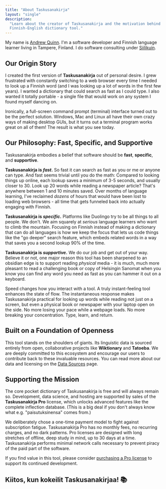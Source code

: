 ```yaml
---
title: "About Taskusanakirja"
layout: "single"
description:
  "Learn about the creator of Taskusanakirja and the motivation behind this
  Finnish-English dictionary tool."
---
```


My name is [Andrew Quinn](https://andrew-quinn.me/). I'm a software developer and Finnish language learner living in Tampere, Finland. I do software consulting under [Siilikuin](https://siilikuin.com/).

## Our Origin Story

I created the first version of **Taskusanakirja** out of personal desire. I grew frustrated with constantly switching to a web browser every time I needed to look up a Finnish word (and I was looking up a lot of words in the first few years). I wanted a dictionary that could search as fast as I could type. I also wanted it totally portable - a single file that would work on any system I found myself dancing on.

Ironically, a full-screen command prompt (terminal) interface turned out to be the perfect solution. Windows, Mac and Linux all have their own crazy ways of making desktop GUIs, but it turns out a terminal program works great on all of them! The result is what you see today.

## Our Philosophy: Fast, Specific, and Supportive

Taskusanakirja embodies a belief that software should be **fast**, **specific**, and **supportive**.

**Taskusanakirja is _fast_.** So fast it can search as fast as you or me or anyone can type. And fast seems trivial until you do the math: Compared to looking things up online, each lookup saves a minimum of 3-5 seconds, and usually closer to 30. Look up 20 words while reading a newspaper article? That's anywhere between 1 and 10 minutes saved. Over months of language learning, I've reclaimed _dozens_ of hours that would have been lost to loading web browsers - all time that gets funneled back into actually engaging with Finnish.

**Taskusanakirja is _specific_.** Platforms like Duolingo try to be all things to all people. We don't. We aim squarely at _serious_ language learners who want to climb the mountain. Focusing on Finnish instead of making a dictionary that can do all languages is how we keep the focus that lets us code things like the "go deeper" search feature, which embeds related words in a way that saves you a second lookup 90% of the time.

**Taskusanakirja is _supportive_.** We do our job and get out of your way. Believe it or not, one major reason this tool has been sharpened to an obsidian edge is to support reading _physical_ media - it is much, much more pleasant to read a challenging book or copy of Helsingin Sanomat when you know you can find any word you need as fast as you can hammer it out on a keyboard.

Speed changes how you interact with a tool. A truly instant-feeling tool enhances the state of flow. The instantaneous response makes Taskusanakirja practical for looking up words while reading not just on a screen, but even a physical book or newspaper with your laptop open on the side. No more losing your pace while a webpage loads. No more breaking your concentration. Type, learn, and return.

## Built on a Foundation of Openness

This tool stands on the shoulders of giants. Its linguistic data is sourced entirely from open, collaborative projects like **Wiktionary** and **Tatoeba**. We are deeply committed to this ecosystem and encourage our users to contribute back to these invaluable resources. You can read more about our data and licensing on the [Data Sources](/data-sources/) page.

## Supporting the Mission

The core pocket dictionary of Taskusanakirja is free and will always remain so. Development, data science, and hosting are supported by sales of the **Taskusanakirja Pro** license, which unlocks advanced features like the complete inflection database. (This is a big deal if you don't always know what e.g. "paisutuksinensa" comes from.)

We deliberately chose a one-time payment model to fight against subscription fatigue. Taskusanakirja Pro has no monthly fees, no recurring charges, and no dark patterns. Pro licenses are designed with long stretches of offline, deep study in mind, up to 30 days at a time. Taskusanakirja performs minimal network calls necessary to prevent piracy of the paid part of the software.

If you find value in this tool, please consider [purchasing a Pro license](/downloads/) to support its continued development.

## Kiitos, kun kokeilit Taskusanakirjaa! 📚
